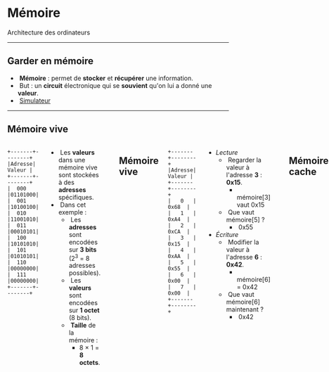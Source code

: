 # Mémoire

Architecture des ordinateurs

---

## Garder en mémoire

- &shy;<!-- .element: class="fragment" --> **Mémoire** : permet de **stocker** et **récupérer** une information.
- &shy;<!-- .element: class="fragment" --> But : un **circuit** électronique qui se **souvient** qu'on lui a donné une **valeur**.
- &shy;<!-- .element: class="fragment" --> [Simulateur](https://logic.modulo-info.ch/?mode=tryout&data=N4KABGBEBukFxgMwBpxQPYAcAuBneYwkAdgIYC2ApgTJQE53oCuYAygEqTJQDuAlnUqtsATwA21BJABGlAF596XKJkaZSAc1LY+6YgBFKY0iIIAGAL6oIkPsQIBtNBCKZ0+BA4BMADjPcARkQzAF1uWwATc3CyKhpWSmxlGFIxaKg+XAAFJlwACwAhJmxsPQJsOiZKK2dCSDcPMG8-bi8AFlDwviiEAE4YikkodkpcROToVPTbbNzC4tL7BAqqizQwtEhmJM9Xd0cAVjN-MACOsIye05OSQZoARUgLDZstbFHHWqJRTCHIAHlOOEGo5EL0TmdOhklk0AgB2QI+C5bYoEAK9GoQFyQH5-ACCADl9MkQZ4wRDwcj0HRFMQdrxknZHF4Tl4AlTUQgvF5MVjviJfjQCf8ACok-Zk8Gtc5dGFeFAYTlgdprCAvXgCD6eBwQuEXBz9ZWIfXtVpQhzo1rs7jeLyI-WW64hEIgCxAA)

---

## Mémoire vive

<div class="columns">
<div>

```kroki svgbob full
+-------+--------+
|Adresse| Valeur |
+-------+--------+
|  000  |01101000|
|  001  |10100100|
|  010  |11001010|
|  011  |00010101|
|  100  |10101010|
|  101  |01010101|
|  110  |00000000|
|  111  |00000000|
+-------+--------+
```

</div>
<div>

- &shy;<!-- .element: class="fragment" --> Les **valeurs** dans une mémoire vive sont stockées à des **adresses** spécifiques.
- &shy;<!-- .element: class="fragment" --> Dans cet exemple :
  - &shy;<!-- .element: class="fragment" --> Les **adresses** sont encodées sur **3 bits** (2<sup>3</sup> = 8 adresses possibles).
  - &shy;<!-- .element: class="fragment" --> Les **valeurs** sont encodées sur **1 octet** (8 bits).
  - &shy;<!-- .element: class="fragment" --> **Taille** de la mémoire :
    - 8 &times; 1 = **8 octets**.

</div>

---

## Mémoire vive

<div class="columns">
<div>

```kroki svgbob full
+-------+--------+
|Adresse| Valeur |
+-------+--------+
|   0   |  0x68  |
|   1   |  0xA4  |
|   2   |  0xCA  |
|   3   |  0x15  |
|   4   |  0xAA  |
|   5   |  0x55  |
|   6   |  0x00  |
|   7   |  0x00  |
+-------+--------+
```

</div>
<div>

- _Lecture_
  - &shy;<!-- .element: class="fragment" --> Regarder la valeur à l'adresse **3** : **0x15**.
    - &shy;<!-- .element: class="fragment" --> mémoire[3] vaut 0x15
  - &shy;<!-- .element: class="fragment" --> Que vaut mémoire[5] ?
    - &shy;<!-- .element: class="fragment" --> 0x55
- _Écriture_
  - &shy;<!-- .element: class="fragment" --> Modifier la valeur à l'adresse **6** : **0x42**.
    - &shy;<!-- .element: class="fragment" --> mémoire[6] = 0x42
  - &shy;<!-- .element: class="fragment" --> Que vaut mémoire[6] maintenant ?
    - &shy;<!-- .element: class="fragment" --> 0x42

</div>

---

## Mémoire cache

- &shy;<!-- .element: class="fragment" --> **Mémoire cache** : mémoire plus **rapide** que la mémoire vive mais plus **petite**.
- &shy;<!-- .element: class="fragment" --> Permet d'**accélérer** l'accès aux valeurs **fréquemment** utilisées.
- &shy;<!-- .element: class="fragment" --> On ne garde que les dernières valeurs **consultées** dans la mémoire cache.
- &shy;<!-- .element: class="fragment" --> **Hiérarchie** de mémoire :
  - **Registres** (plus rapide, plus petit)
  - **Mémoire cache**
  - **Mémoire vive**
  - **Mémoire de masse** (plus lent, plus grand)

---

## Mémoire cache

```kroki svgbob full
 Mémoire vive         Mémoire cache
+-------+--------+   +-------+--------+
|Adresse| Valeur |   |Adresse| Valeur |
+-------+--------+   +-------+--------+
|   0   |  0x68  |   |       |        |
|   1   |  0xA4  |   |       |        |
|   2   |  0xCA  |   +-------+--------+
|   3   |  0x15  |
|   4   |  0xAA  |    Instructions {temps} :
|   5   |  0x55  |    mémoire[4] <-
|   6   |  0x00  |    mémoire[2]
|   7   |  0x00  |    mémoire[4]
+-------+--------+    mémoire[1]
```

---

## Mémoire cache

```kroki svgbob full
 Mémoire vive         Mémoire cache
+-------+--------+   +-------+--------+
|Adresse| Valeur |   |Adresse| Valeur |
+-------+--------+   +-------+--------+
|   0   |  0x68  |   |   4   |  0xAA  |
|   1   |  0xA4  |   |       |        |
|   2   |  0xCA  |   +-------+--------+
|   3   |  0x15  |
|   4   |  0xAA  |    Instructions {temps} :
|   5   |  0x55  |    mémoire[4] {3s}
|   6   |  0x00  |    mémoire[2] <-
|   7   |  0x00  |    mémoire[4]
+-------+--------+    mémoire[1]
```

---

## Mémoire cache

```kroki svgbob full
 Mémoire vive         Mémoire cache
+-------+--------+   +-------+--------+
|Adresse| Valeur |   |Adresse| Valeur |
+-------+--------+   +-------+--------+
|   0   |  0x68  |   |   4   |  0xAA  |
|   1   |  0xA4  |   |   2   |  0xCA  |
|   2   |  0xCA  |   +-------+--------+
|   3   |  0x15  |
|   4   |  0xAA  |    Instructions {temps} :
|   5   |  0x55  |    mémoire[4] {3s}
|   6   |  0x00  |    mémoire[2] {3s}
|   7   |  0x00  |    mémoire[4] <-
+-------+--------+    mémoire[1]
```

---

## Mémoire cache

```kroki svgbob full
 Mémoire vive         Mémoire cache
+-------+--------+   +-------+--------+
|Adresse| Valeur |   |Adresse| Valeur |
+-------+--------+   +-------+--------+
|   0   |  0x68  |   |   4   |  0xAA  |
|   1   |  0xA4  |   |   2   |  0xCA  |
|   2   |  0xCA  |   +-------+--------+
|   3   |  0x15  |
|   4   |  0xAA  |    Instructions {temps} :
|   5   |  0x55  |    mémoire[4] {3s}
|   6   |  0x00  |    mémoire[2] {3s}
|   7   |  0x00  |    mémoire[4] {0.2s}
+-------+--------+    mémoire[1] <-
```

---

## Mémoire cache

```kroki svgbob full
 Mémoire vive         Mémoire cache
+-------+--------+   +-------+--------+
|Adresse| Valeur |   |Adresse| Valeur |
+-------+--------+   +-------+--------+
|   0   |  0x68  |   |   4   |  0xAA  |
|   1   |  0xA4  |   |   1   |  0xA4  |
|   2   |  0xCA  |   +-------+--------+
|   3   |  0x15  |
|   4   |  0xAA  |    Instructions {temps} :
|   5   |  0x55  |    mémoire[4] {3s}
|   6   |  0x00  |    mémoire[2] {3s}
|   7   |  0x00  |    mémoire[4] {0.2s}
+-------+--------+    mémoire[1] {3s}
```

---

## Mémoire cache

![](/1m-arch/fig9_memoire-cache.png) <!-- .element: class="full" -->

https://interstices.info/memoire-et-unite-centrale-un-couple-dedie-a-lexecution-des-programmes/ <!-- .element: class="reference" -->

---

## Mémoire cache

Dans un microprocesseur, il y a souvent plusieurs niveaux de mémoire cache (L1, L2 et L3).

![](https://open.crea-learning.com/mod_turbolead/upload/crea/trainings/976E7A5C-A263-5ABB-BC4C-14DF2E08A7C4/resources/Lesmicroprocesseurs/memoire-cache2.jpg) <!-- .element: class="full-width" -->

https://open.crea-learning.com/mod_turbolead/mod/crealearning/reader.php?n=Mzc5MSYxMzIwOQ%3D%3D <!-- .element: class="reference" -->
